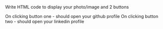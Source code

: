 Write HTML code to display your photo/image and 2 buttons

On clicking button one - should open your github profile
On clicking button two - should open your linkedin profile

